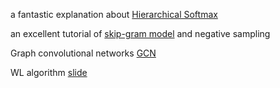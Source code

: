 a fantastic explanation about [Hierarchical Softmax](http://building-babylon.net/2017/08/01/hierarchical-softmax)


an excellent tutorial of [skip-gram model](http://mccormickml.com/2016/04/19/word2vec-tutorial-the-skip-gram-model/) and negative sampling

Graph convolutional networks [GCN](https://tkipf.github.io/graph-convolutional-networks/) 

WL algorithm [slide](https://www.slideshare.net/pratikshukla11/graph-kernelpdf)
